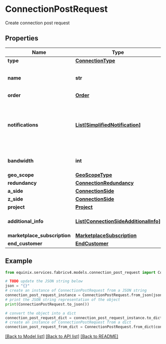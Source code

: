 # ConnectionPostRequest

Create connection post request

## Properties

Name | Type | Description | Notes
------------ | ------------- | ------------- | -------------
**type** | [**ConnectionType**](ConnectionType.md) |  | 
**name** | **str** | Customer-provided connection name | 
**order** | [**Order**](Order.md) |  | [optional] 
**notifications** | [**List[SimplifiedNotification]**](SimplifiedNotification.md) | Preferences for notifications on connection configuration or status changes | 
**bandwidth** | **int** | Connection bandwidth in Mbps | 
**geo_scope** | [**GeoScopeType**](GeoScopeType.md) |  | [optional] 
**redundancy** | [**ConnectionRedundancy**](ConnectionRedundancy.md) |  | [optional] 
**a_side** | [**ConnectionSide**](ConnectionSide.md) |  | 
**z_side** | [**ConnectionSide**](ConnectionSide.md) |  | 
**project** | [**Project**](Project.md) |  | [optional] 
**additional_info** | [**List[ConnectionSideAdditionalInfo]**](ConnectionSideAdditionalInfo.md) | Connection additional information | [optional] 
**marketplace_subscription** | [**MarketplaceSubscription**](MarketplaceSubscription.md) |  | [optional] 
**end_customer** | [**EndCustomer**](EndCustomer.md) |  | [optional] 

## Example

```python
from equinix.services.fabricv4.models.connection_post_request import ConnectionPostRequest

# TODO update the JSON string below
json = "{}"
# create an instance of ConnectionPostRequest from a JSON string
connection_post_request_instance = ConnectionPostRequest.from_json(json)
# print the JSON string representation of the object
print(ConnectionPostRequest.to_json())

# convert the object into a dict
connection_post_request_dict = connection_post_request_instance.to_dict()
# create an instance of ConnectionPostRequest from a dict
connection_post_request_from_dict = ConnectionPostRequest.from_dict(connection_post_request_dict)
```
[[Back to Model list]](../README.md#documentation-for-models) [[Back to API list]](../README.md#documentation-for-api-endpoints) [[Back to README]](../README.md)


